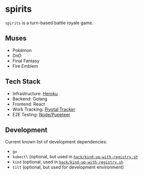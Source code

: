 # spirits

`spirits` is a turn-based battle royale game.

## Muses

* Pokémon
* DnD
* Final Fantasy
* Fire Emblem

## Tech Stack

* Infrastructure: [Heroku](https://oh-great-spirits.herokuapp.com/)
* Backend: Golang
* Frontend: React
* Work Tracking: [Pivotal Tracker](https://www.pivotaltracker.com/n/projects/2556075)
* E2E Testing: [Node/Pupeteer](test)

## Development

Current known list of development dependencies:
* `go`
* `kubectl` (optional, but used in [`hack/kind-up-with-registry.sh`](hack/kind-up-with-registry.sh)
* `kind` (optional, used in [`hack/kind-up-with-registry.sh`](hack/kind-up-with-registry.sh)
* `tilt` (optional, but used for development environment)
